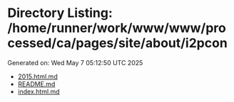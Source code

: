 # Directory Listing: /home/runner/work/www/www/processed/ca/pages/site/about/i2pcon
Generated on: Wed May  7 05:12:50 UTC 2025

- [2015.html.md](2015.html.md)
- [README.md](README.md)
- [index.html.md](index.html.md)
